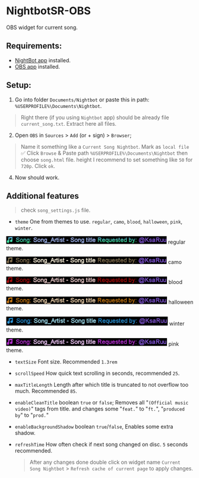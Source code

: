 # NightbotSR-OBS
 OBS widget for current song.


## Requirements:
  - [NightBot app](https://docs.nightbot.tv/app) installed.
  - [OBS app](https://obsproject.com/download) installed.

## Setup: 
1. Go into folder `Documents/Nightbot` or paste this in path: `%USERPROFILE%\Documents\Nightbot`.
  > Right there (if you using `Nightbot` app) should be already file `current_song.txt`.
  > Extract here all files.
2. Open `OBS` in `Sources` > `Add` (or + sign) > `Browser`;
  > Name it something like a `Current Song Nightbot`.
  > Mark as `local file` ✅
  > Click `Browse` & Paste path `%USERPROFILE%\Documents\Nightbot` then choose `song.html` file.
  > height I recommend to set something like `50` for `720p`.
  > Click `ok`.
4. Now should work.

## Additional features
  > check `song_settings.js` file.

- `theme` One from themes to use. `regular`, `camo`, `blood`, `halloween`, `pink`, `winter`.

![Regular](screenshots/theme_regular.png) regular theme.

![Camo theme](screenshots/theme_camo.png) camo theme.

![Blood theme](screenshots/theme_blood.png) blood theme.

![Halloween theme](screenshots/theme_halloween.png) halloween theme.

![Winter theme](screenshots/theme_winter.png) winter theme.

![Pink theme](screenshots/theme_pink.png) pink theme.
- `textSize` Font size. Recommended `1.3rem`
- `scrollSpeed` How quick text scrolling in seconds, recommended `25`.
- `maxTitleLength` Length after which title is truncated to not overflow too much. Recommended `85`.
- `enableCleanTitle` boolean `true` or `false`; Removes all "`(Official music video)`" tags from title.
and changes some "`feat.`" to "`ft.`", "`produced by`" to "`prod.`"
- `enableBackgroundShadow` boolean `true`/`false`, Enables some extra shadow.
- `refreshTime` How often check if next song changed on disc. `5` seconds recommended.

  > After any changes done double click on widget name `Current Song Nightbot` > `Refresh cache of current page` to apply changes.
